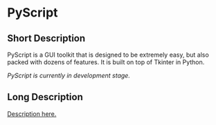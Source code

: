 # PyScript

## Short Description
PyScript is a GUI toolkit that is designed to be extremely easy, but also packed with dozens of features. It is built on top of Tkinter in Python.


<i>PyScript is currently in development stage.</i>

## Long Description
[Description here.](https://pyscriptgui.wordpress.com)
